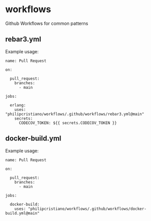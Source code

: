 # workflows
Github Workflows for common patterns

## rebar3.yml

Example usage:


```
name: Pull Request

on:

  pull_request:
    branches:
      - main

jobs:

  erlang:
    uses: "philipcristiano/workflows/.github/workflows/rebar3.yml@main"
    secrets:
      CODECOV_TOKEN: ${{ secrets.CODECOV_TOKEN }}
```

## docker-build.yml

Example usage:


```
name: Pull Request

on:

  pull_request:
    branches:
      - main

jobs:

  docker-build:
    uses: "philipcristiano/workflows/.github/workflows/docker-build.yml@main"
```
